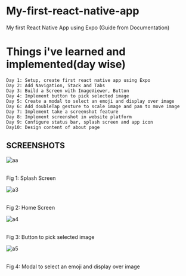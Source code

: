 # My-first-react-native-app

My first React Native App using Expo (Guide from Documentation)

# Things i've learned and implemented(day wise)

    Day 1: Setup, create first react native app using Expo
    Day 2: Add Navigation, Stack and Tabs
    Day 3: Build a Screen with ImageViewer, Button
    Day 4: Implement button to pick selected image
    Day 5: Create a modal to select an emoji and display over image
    Day 6: Add doubleTap gesture to scale image and pan to move image
    Day 7: Implement take a screenshot feature
    Day 8: Implement screenshot in website platform
    Day 9: Configure status bar, splash screen and app icon
    Day10: Design content of about page

<h2>SCREENSHOTS</h2>

![aa](https://github.com/user-attachments/assets/14a695ac-2e83-4ec2-9010-69738446c8f2)

</br>Fig 1: Splash Screen</br>

![a3](https://github.com/user-attachments/assets/f6f135e7-bec6-460d-8b00-f3bae00929b4)

</br>Fig 2: Home Screen</br>

![a4](https://github.com/user-attachments/assets/a1e165ef-08e3-4752-80c6-743f7905619c)

</br>Fig 3: Button to pick selected image</br>

![a5](https://github.com/user-attachments/assets/9032c058-b281-4fa6-bdb5-3d76dd36d49b)

</br>Fig 4: Modal to select an emoji and display over image</br>
